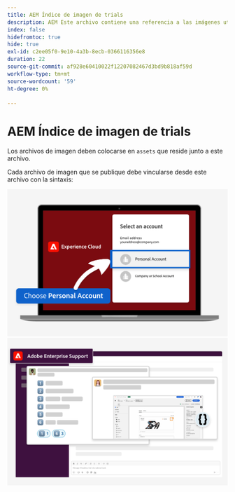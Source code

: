 ```yaml
---
title: AEM Índice de imagen de trials
description: AEM Este archivo contiene una referencia a las imágenes utilizadas en los materiales de marketing de las pruebas de la.
index: false
hidefromtoc: true
hide: true
exl-id: c2ee05f0-9e10-4a3b-8ecb-0366116356e8
duration: 22
source-git-commit: af928e60410022f12207082467d3bd9b818af59d
workflow-type: tm+mt
source-wordcount: '59'
ht-degree: 0%

---
```


# AEM Índice de imagen de trials

Los archivos de imagen deben colocarse en `assets` que reside junto a este archivo.

Cada archivo de imagen que se publique debe vincularse desde este archivo con la sintaxis:

![Cuenta personal de imagen de correo electrónico de prueba lista](./assets/select-personal-account.png)
![imagen de correo electrónico del Slack](./assets/Slack-email-image.png)
